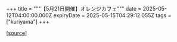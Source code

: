 +++
title = """【5月21日開催】オレンジカフェ"""
date = 2025-05-12T04:00:00.000Z
expiryDate = 2025-05-15T04:29:12.055Z
tags = ["kuriyama"]
+++


[[source]](https://www.town.kuriyama.hokkaido.jp/soshiki/43/31654.html)
